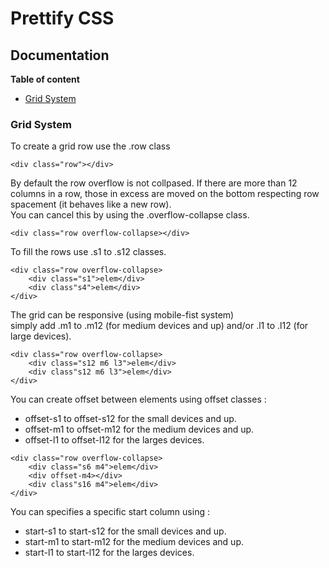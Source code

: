 # Prettify CSS #


## Documentation ##

**Table of content**
- [Grid System](#grid-system)

### Grid System ###

To create a grid row use the .row class  
```
<div class="row"></div>
```

By default the row overflow is not collpased. If there are more than 12 columns in a row, those in excess are moved on the bottom respecting row spacement (it behaves like a new row).  
You can cancel this by using the .overflow-collapse class.  
``` 
<div class="row overflow-collapse></div>
```  
  
To fill the rows use .s1 to .s12 classes.
```
<div class="row overflow-collapse>
    <div class="s1">elem</div>
    <div class"s4">elem</div>
</div> 
```  

The grid can be responsive (using mobile-fist system)  
simply add .m1 to .m12 (for medium devices and up) and/or .l1 to .l12 (for large devices).

```
<div class="row overflow-collapse>
    <div class="s12 m6 l3">elem</div>
    <div class"s12 m6 l3">elem</div>
</div> 
```

You can create offset between elements using offset classes :
 * offset-s1 to offset-s12 for the small devices and up.
 * offset-m1 to offset-m12 for the medium devices and up.
 * offset-l1 to offset-l12 for the larges devices.

```
<div class="row overflow-collapse>
    <div class="s6 m4">elem</div>
    <div offset-m4></div>
    <div class"s16 m4">elem</div>
</div> 
```

You can specifies a specific start column using :  
 * start-s1 to start-s12 for the small devices and up.
 * start-m1 to start-m12 for the medium devices and up.
 * start-l1 to start-l12 for the larges devices.